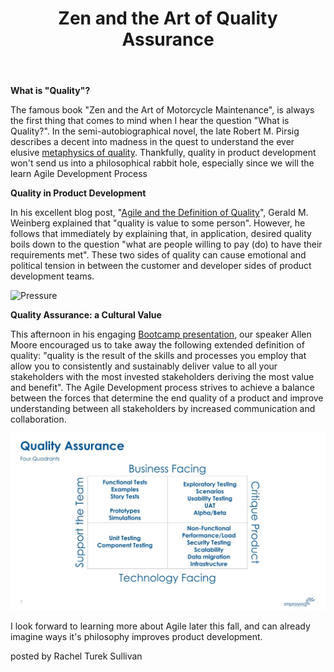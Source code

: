 ﻿---
post:
title: Zen and the Art of Quality Assurance
---

**What is "Quality"?**

The famous book "Zen and the Art of Motorcycle Maintenance", is always the first thing that comes to mind when I hear the question "What is Quality?".  In the semi-autobiographical novel, the late Robert M. Pirsig describes a decent into madness in the quest to understand the ever elusive <a href="https://en.wikipedia.org/wiki/Pirsig%27s_Metaphysics_of_Quality" target="_blank">metaphysics of quality</a>.  Thankfully, quality in product development won't send us into a philosophical rabbit hole, especially since we will the learn Agile Development Process

**Quality in Product Development**

In his excellent blog post, "<a href="https://secretsofconsulting.blogspot.com/2012/09/agile-and-definition-of-quality.html" target="_blank">Agile and the Definition of Quality</a>", Gerald M. Weinberg explained that "quality is value to some person". However, he follows that immediately by explaining that, in application, desired quality boils down to the question "what are people willing to pay (do) to have their requirements met".  These two sides of quality can cause emotional and political tension in between the customer and developer sides of product development teams.   

![Pressure](https://i.ytimg.com/vi/pYGsZjmO6g4/hqdefault.jpg)

**Quality Assurance: a Cultural Value**

This afternoon in his engaging <a href="https://drive.google.com/open?id=1Lke7a92WeQMJldTHw_IeH-LhE5G-WBRr" target="_blank">Bootcamp presentation</a>, our speaker Allen Moore encouraged us to take away the following extended definition of quality: "quality is the result of the skills and processes you employ that allow you to consistently and sustainably deliver value to all your stakeholders with the most invested stakeholders deriving the most value and benefit". The Agile Development process strives to achieve a balance between the forces that determine the end quality of a product and improve understanding between all stakeholders by increased communication and collaboration. 

![Quality Assurance Quadrants - slide by Allen Moore](https://raw.githubusercontent.com/retsullivan/retsullivan.github.io/master/images/CopyofCultureOfQuality-pt1.pptx%20(1).jpg)

I look forward to learning more about Agile later this fall, and can already imagine ways it's philosophy improves product development.

posted by Rachel Turek Sullivan